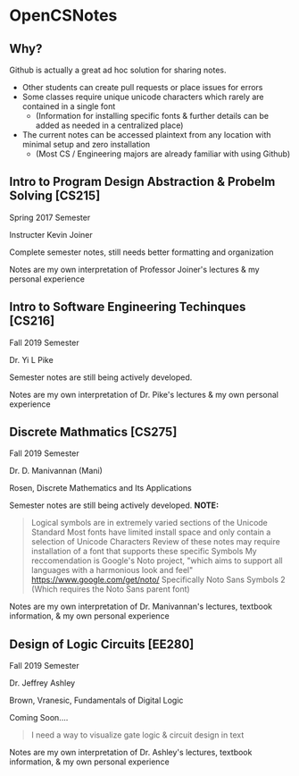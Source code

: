 # OpenCSNotes

## Why?
  Github is actually a great ad hoc solution for sharing notes.
  * Other students can create pull requests or place issues for errors
  * Some classes require unique unicode characters which rarely are contained in a single font
    * (Information for installing specific fonts & further details can be added as needed in a centralized place)
  * The current notes can be accessed plaintext from any location with minimal setup and zero installation
    * (Most CS / Engineering majors are already familiar with using Github)
    
## Intro to Program Design Abstraction & Probelm Solving [CS215]
  Spring 2017 Semester
  
  Instructer Kevin Joiner
  
  Complete semester notes, still needs better formatting and organization
  
  Notes are my own interpretation of Professor Joiner's lectures & my personal experience
  
## Intro to Software Engineering Techinques [CS216]
  Fall 2019 Semester
  
  Dr. Yi L Pike 
  
  Semester notes are still being actively developed.
  
  Notes are my own interpretation of Dr. Pike's lectures & my own personal experience
  
## Discrete Mathmatics [CS275]
  Fall 2019 Semester
  
  Dr. D. Manivannan (Mani)
  
  Rosen, Discrete Mathematics and Its Applications
  
  Semester notes are still being actively developed.
  **NOTE:**
  > Logical symbols are in extremely varied sections of the Unicode Standard
  > Most fonts have limited install space and only contain a selection of Unicode Characters
  > Review of these notes may require installation of a font that supports these specific Symbols
  > My reccomendation is Google's Noto project, "which aims to support all languages with a harmonious look and feel" 
  > https://www.google.com/get/noto/
  > Specifically Noto Sans Symbols 2 (Which requires the Noto Sans parent font)
  
  Notes are my own interpretation of Dr. Manivannan's lectures, textbook information, & my own personal experience
  
## Design of Logic Circuits [EE280]
  Fall 2019 Semester
  
  Dr. Jeffrey Ashley
  
  Brown, Vranesic, Fundamentals of Digital Logic
  
  Coming Soon....
  > I need a way to visualize gate logic & circuit design in text
  
   Notes are my own interpretation of Dr. Ashley's lectures, textbook information, & my own personal experience
    
